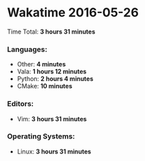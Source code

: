# Wakatime 2016-05-26

Time Total: **3 hours 31 minutes**

### Languages:
- Other: **4 minutes** 
- Vala: **1 hours 12 minutes** 
- Python: **2 hours 4 minutes** 
- CMake: **10 minutes** 

### Editors:
- Vim: **3 hours 31 minutes** 

### Operating Systems:
- Linux: **3 hours 31 minutes** 

